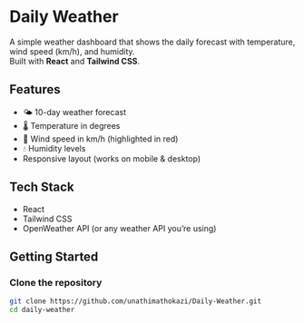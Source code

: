 # Daily Weather

A simple weather dashboard that shows the daily forecast with temperature, wind speed (km/h), and humidity.  
Built with **React** and **Tailwind CSS**.

## Features
- 🌤️ 10-day weather forecast
- 🌡️ Temperature in degrees
- 💨 Wind speed in km/h (highlighted in red)
- 💧 Humidity levels
- Responsive layout (works on mobile & desktop)

## Tech Stack
- React
- Tailwind CSS
- OpenWeather API (or any weather API you’re using)

## Getting Started

### Clone the repository
```bash
git clone https://github.com/unathimathokazi/Daily-Weather.git
cd daily-weather
